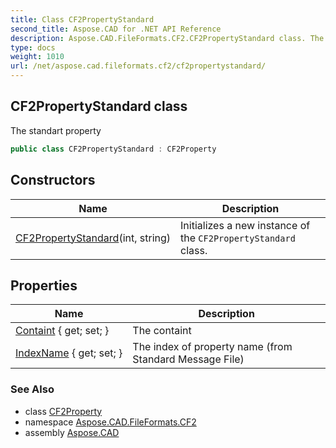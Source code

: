 ```yaml
---
title: Class CF2PropertyStandard
second_title: Aspose.CAD for .NET API Reference
description: Aspose.CAD.FileFormats.CF2.CF2PropertyStandard class. The standart property
type: docs
weight: 1010
url: /net/aspose.cad.fileformats.cf2/cf2propertystandard/
---
```

## CF2PropertyStandard class

The standart property

```csharp
public class CF2PropertyStandard : CF2Property
```

## Constructors

| Name | Description |
| --- | --- |
| [CF2PropertyStandard](cf2propertystandard/)(int, string) | Initializes a new instance of the `CF2PropertyStandard` class. |

## Properties

| Name | Description |
| --- | --- |
| [Containt](../../aspose.cad.fileformats.cf2/cf2property/containt/) { get; set; } | The containt |
| [IndexName](../../aspose.cad.fileformats.cf2/cf2propertystandard/indexname/) { get; set; } | The index of property name (from Standard Message File) |

### See Also

* class [CF2Property](../cf2property/)
* namespace [Aspose.CAD.FileFormats.CF2](../../aspose.cad.fileformats.cf2/)
* assembly [Aspose.CAD](../../)


